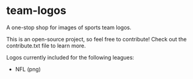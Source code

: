 # team-logos
A one-stop shop for images of sports team logos.

This is an open-source project, so feel free to contribute! Check out the contribute.txt file to learn more.

Logos currently included for the following leagues:
- NFL (png)

